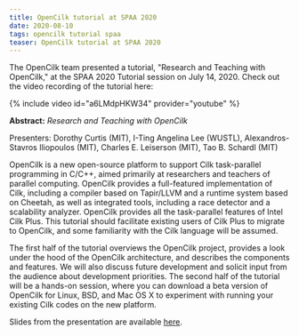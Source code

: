 ```yaml
---
title: OpenCilk tutorial at SPAA 2020
date: 2020-08-10
tags: opencilk tutorial spaa
teaser: OpenCilk tutorial at SPAA 2020
---
```

The OpenCilk team presented a tutorial, "Research and Teaching with
OpenCilk," at the SPAA 2020 Tutorial session on July 14, 2020.  Check
out the video recording of the tutorial here:

{% include video id="a6LMdpHKW34" provider="youtube" %}

**Abstract:** *Research and Teaching with OpenCilk*

Presenters: Dorothy Curtis (MIT), I-Ting Angelina Lee (WUSTL), Alexandros-Stavros Iliopoulos (MIT), Charles E. Leiserson (MIT), Tao B. Schardl (MIT)

OpenCilk is a new open-source platform to support Cilk task-parallel programming in C/C++, aimed primarily at researchers and teachers of parallel computing. OpenCilk provides a full-featured implementation of Cilk, including a compiler based on Tapir/LLVM and a runtime system based on Cheetah, as well as integrated tools, including a race detector and a scalability analyzer. OpenCilk provides all the task-parallel features of Intel Cilk Plus. This tutorial should facilitate existing users of Cilk Plus to migrate to OpenCilk, and some familiarity with the Cilk language will be assumed.

The first half of the tutorial overviews the OpenCilk project, provides a look under the hood of the OpenCilk architecture, and describes the components and features. We will also discuss future development and solicit input from the audience about development priorities. The second half of the tutorial will be a hands-on session, where you can download a beta version of OpenCilk for Linux, BSD, and Mac OS X to experiment with running your existing Cilk codes on the new platform.

Slides from the presentation are available [here](/beta2/opencilk.spaa.2020.pdf).